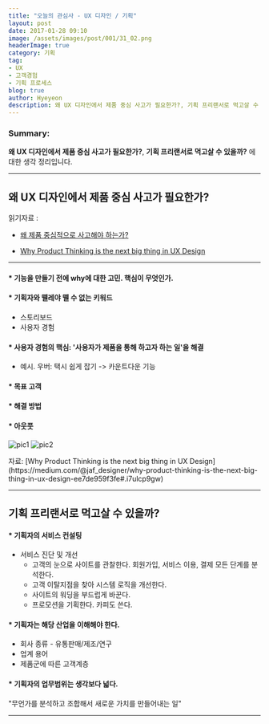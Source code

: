 ```yaml
---
title: "오늘의 관심사 - UX 디자인 / 기획"
layout: post
date: 2017-01-28 09:10
image: /assets/images/post/001/31_02.png
headerImage: true
category: 기획
tag:
- UX
- 고객경험
- 기획 프로세스
blog: true
author: Hyeyeon
description: 왜 UX 디자인에서 제품 중심 사고가 필요한가?, 기획 프리랜서로 먹고살 수 있을까?
---
```


### Summary:

**왜 UX 디자인에서 제품 중심 사고가 필요한가?**, **기획 프리랜서로 먹고살 수 있을까?** 에 대한 생각 정리입니다.

---


## 왜 UX 디자인에서 제품 중심 사고가 필요한가?

읽기자료 :
- [왜 제품 중심적으로 사고해야 하는가?](http://ppss.kr/archives/87830)

- [Why Product Thinking is the next big thing in UX Design](https://medium.com/@jaf_designer/why-product-thinking-is-the-next-big-thing-in-ux-design-ee7de959f3fe#.i7ulcp9gw)

---

#### * 기능을 만들기 전에 why에 대한 고민. 핵심이 무엇인가.

#### * 기획자와 뗄레야 뗄 수 없는 키워드

  * 스토리보드
  * 사용자 경험

#### * 사용자 경험의 핵심: '사용자가 제품을 통해 하고자 하는 일'을 해결
  * 예시. 우버: 택시 쉽게 잡기 -> 카운트다운 기능

#### * 목표 고객
#### * 해결 방법
#### * 아웃풋

![pic1](/assets/images/post/001/31_01.png)
![pic2](/assets/images/post/001/31_02.png)
<figcaption class="caption">자료: [Why Product Thinking is the next big thing in UX Design](https://medium.com/@jaf_designer/why-product-thinking-is-the-next-big-thing-in-ux-design-ee7de959f3fe#.i7ulcp9gw)</figcaption>

---

## 기획 프리랜서로 먹고살 수 있을까?

#### * 기획자의 서비스 컨설팅

  * 서비스 진단 및 개선
    * 고객의 눈으로 사이트를 관찰한다. 회원가입, 서비스 이용, 결제 모든 단계를 분석한다.
    * 고객 이탈지점을 찾아 시스템 로직을 개선한다.
    * 사이트의 워딩을 부드럽게 바꾼다.
    * 프로모션을 기획한다. 카피도 쓴다.

#### * 기획자는 해당 산업을 이해해야 한다.

  * 회사 종류 - 유통판매/제조/연구
  * 업계 용어
  * 제품군에 따른 고객계층

#### * 기획자의 업무범위는 생각보다 넓다.

"무언가를 분석하고 조합해서 새로운 가치를 만들어내는 일"

---
